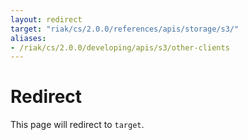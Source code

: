 ```yaml
---
layout: redirect
target: "riak/cs/2.0.0/references/apis/storage/s3/"
aliases:
- /riak/cs/2.0.0/developing/apis/s3/other-clients
---
```


# Redirect

This page will redirect to `target`.
